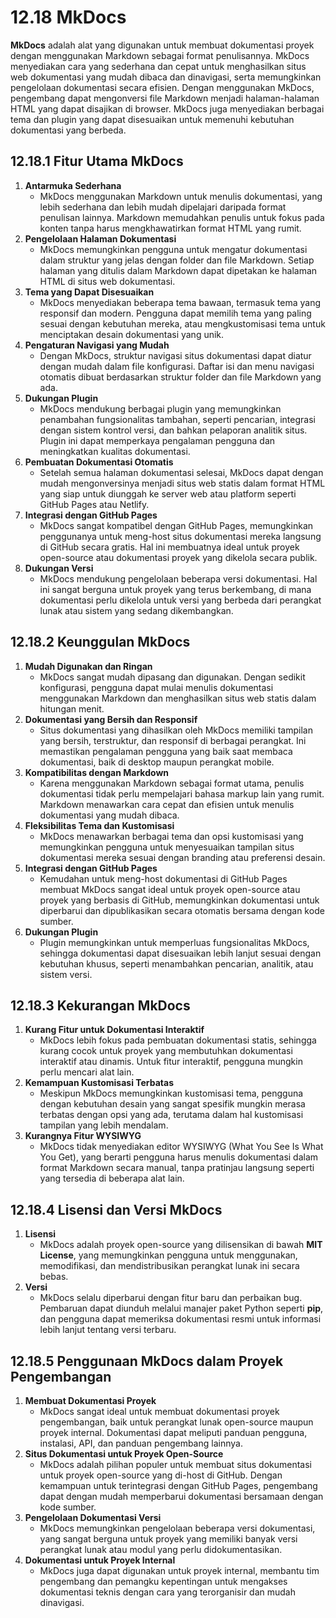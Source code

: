 # 12.18 **MkDocs**

**MkDocs** adalah alat yang digunakan untuk membuat dokumentasi proyek dengan menggunakan Markdown sebagai format penulisannya. MkDocs menyediakan cara yang sederhana dan cepat untuk menghasilkan situs web dokumentasi yang mudah dibaca dan dinavigasi, serta memungkinkan pengelolaan dokumentasi secara efisien. Dengan menggunakan MkDocs, pengembang dapat mengonversi file Markdown menjadi halaman-halaman HTML yang dapat disajikan di browser. MkDocs juga menyediakan berbagai tema dan plugin yang dapat disesuaikan untuk memenuhi kebutuhan dokumentasi yang berbeda.

## **12.18.1 Fitur Utama MkDocs**

1. **Antarmuka Sederhana**
    - MkDocs menggunakan Markdown untuk menulis dokumentasi, yang lebih sederhana dan lebih mudah dipelajari daripada format penulisan lainnya. Markdown memudahkan penulis untuk fokus pada konten tanpa harus mengkhawatirkan format HTML yang rumit.
2. **Pengelolaan Halaman Dokumentasi**
    - MkDocs memungkinkan pengguna untuk mengatur dokumentasi dalam struktur yang jelas dengan folder dan file Markdown. Setiap halaman yang ditulis dalam Markdown dapat dipetakan ke halaman HTML di situs web dokumentasi.
3. **Tema yang Dapat Disesuaikan**
    - MkDocs menyediakan beberapa tema bawaan, termasuk tema yang responsif dan modern. Pengguna dapat memilih tema yang paling sesuai dengan kebutuhan mereka, atau mengkustomisasi tema untuk menciptakan desain dokumentasi yang unik.
4. **Pengaturan Navigasi yang Mudah**
    - Dengan MkDocs, struktur navigasi situs dokumentasi dapat diatur dengan mudah dalam file konfigurasi. Daftar isi dan menu navigasi otomatis dibuat berdasarkan struktur folder dan file Markdown yang ada.
5. **Dukungan Plugin**
    - MkDocs mendukung berbagai plugin yang memungkinkan penambahan fungsionalitas tambahan, seperti pencarian, integrasi dengan sistem kontrol versi, dan bahkan pelaporan analitik situs. Plugin ini dapat memperkaya pengalaman pengguna dan meningkatkan kualitas dokumentasi.
6. **Pembuatan Dokumentasi Otomatis**
    - Setelah semua halaman dokumentasi selesai, MkDocs dapat dengan mudah mengonversinya menjadi situs web statis dalam format HTML yang siap untuk diunggah ke server web atau platform seperti GitHub Pages atau Netlify.
7. **Integrasi dengan GitHub Pages**
    - MkDocs sangat kompatibel dengan GitHub Pages, memungkinkan penggunanya untuk meng-host situs dokumentasi mereka langsung di GitHub secara gratis. Hal ini membuatnya ideal untuk proyek open-source atau dokumentasi proyek yang dikelola secara publik.
8. **Dukungan Versi**
    - MkDocs mendukung pengelolaan beberapa versi dokumentasi. Hal ini sangat berguna untuk proyek yang terus berkembang, di mana dokumentasi perlu dikelola untuk versi yang berbeda dari perangkat lunak atau sistem yang sedang dikembangkan.

## **12.18.2 Keunggulan MkDocs**

1. **Mudah Digunakan dan Ringan**
    - MkDocs sangat mudah dipasang dan digunakan. Dengan sedikit konfigurasi, pengguna dapat mulai menulis dokumentasi menggunakan Markdown dan menghasilkan situs web statis dalam hitungan menit.
2. **Dokumentasi yang Bersih dan Responsif**
    - Situs dokumentasi yang dihasilkan oleh MkDocs memiliki tampilan yang bersih, terstruktur, dan responsif di berbagai perangkat. Ini memastikan pengalaman pengguna yang baik saat membaca dokumentasi, baik di desktop maupun perangkat mobile.
3. **Kompatibilitas dengan Markdown**
    - Karena menggunakan Markdown sebagai format utama, penulis dokumentasi tidak perlu mempelajari bahasa markup lain yang rumit. Markdown menawarkan cara cepat dan efisien untuk menulis dokumentasi yang mudah dibaca.
4. **Fleksibilitas Tema dan Kustomisasi**
    - MkDocs menawarkan berbagai tema dan opsi kustomisasi yang memungkinkan pengguna untuk menyesuaikan tampilan situs dokumentasi mereka sesuai dengan branding atau preferensi desain.
5. **Integrasi dengan GitHub Pages**
    - Kemudahan untuk meng-host dokumentasi di GitHub Pages membuat MkDocs sangat ideal untuk proyek open-source atau proyek yang berbasis di GitHub, memungkinkan dokumentasi untuk diperbarui dan dipublikasikan secara otomatis bersama dengan kode sumber.
6. **Dukungan Plugin**
    - Plugin memungkinkan untuk memperluas fungsionalitas MkDocs, sehingga dokumentasi dapat disesuaikan lebih lanjut sesuai dengan kebutuhan khusus, seperti menambahkan pencarian, analitik, atau sistem versi.

## **12.18.3 Kekurangan MkDocs**

1. **Kurang Fitur untuk Dokumentasi Interaktif**
    - MkDocs lebih fokus pada pembuatan dokumentasi statis, sehingga kurang cocok untuk proyek yang membutuhkan dokumentasi interaktif atau dinamis. Untuk fitur interaktif, pengguna mungkin perlu mencari alat lain.
2. **Kemampuan Kustomisasi Terbatas**
    - Meskipun MkDocs memungkinkan kustomisasi tema, pengguna dengan kebutuhan desain yang sangat spesifik mungkin merasa terbatas dengan opsi yang ada, terutama dalam hal kustomisasi tampilan yang lebih mendalam.
3. **Kurangnya Fitur WYSIWYG**
    - MkDocs tidak menyediakan editor WYSIWYG (What You See Is What You Get), yang berarti pengguna harus menulis dokumentasi dalam format Markdown secara manual, tanpa pratinjau langsung seperti yang tersedia di beberapa alat lain.

## **12.18.4 Lisensi dan Versi MkDocs**

1. **Lisensi**
    - MkDocs adalah proyek open-source yang dilisensikan di bawah **MIT License**, yang memungkinkan pengguna untuk menggunakan, memodifikasi, dan mendistribusikan perangkat lunak ini secara bebas.
2. **Versi**
    - MkDocs selalu diperbarui dengan fitur baru dan perbaikan bug. Pembaruan dapat diunduh melalui manajer paket Python seperti **pip**, dan pengguna dapat memeriksa dokumentasi resmi untuk informasi lebih lanjut tentang versi terbaru.

## **12.18.5 Penggunaan MkDocs dalam Proyek Pengembangan**

1. **Membuat Dokumentasi Proyek**
    - MkDocs sangat ideal untuk membuat dokumentasi proyek pengembangan, baik untuk perangkat lunak open-source maupun proyek internal. Dokumentasi dapat meliputi panduan pengguna, instalasi, API, dan panduan pengembang lainnya.
2. **Situs Dokumentasi untuk Proyek Open-Source**
    - MkDocs adalah pilihan populer untuk membuat situs dokumentasi untuk proyek open-source yang di-host di GitHub. Dengan kemampuan untuk terintegrasi dengan GitHub Pages, pengembang dapat dengan mudah memperbarui dokumentasi bersamaan dengan kode sumber.
3. **Pengelolaan Dokumentasi Versi**
    - MkDocs memungkinkan pengelolaan beberapa versi dokumentasi, yang sangat berguna untuk proyek yang memiliki banyak versi perangkat lunak atau modul yang perlu didokumentasikan.
4. **Dokumentasi untuk Proyek Internal**
    - MkDocs juga dapat digunakan untuk proyek internal, membantu tim pengembang dan pemangku kepentingan untuk mengakses dokumentasi teknis dengan cara yang terorganisir dan mudah dinavigasi.